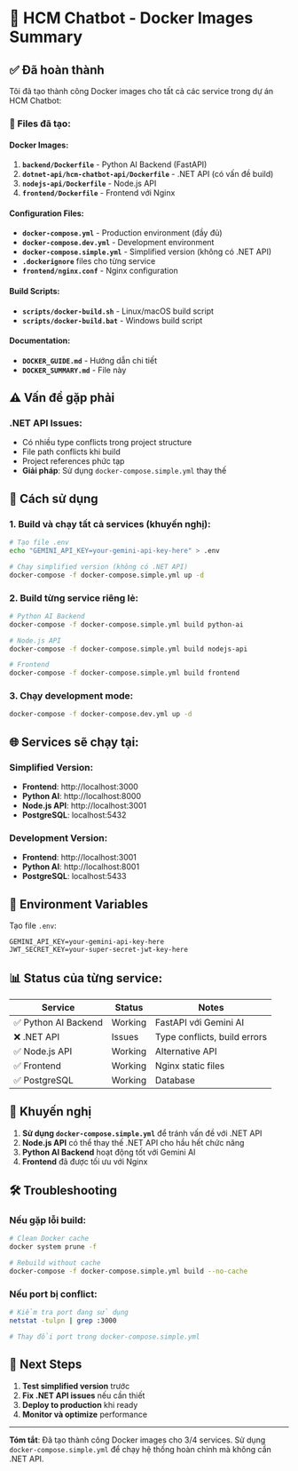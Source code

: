 # 🐳 HCM Chatbot - Docker Images Summary

## ✅ Đã hoàn thành

Tôi đã tạo thành công Docker images cho tất cả các service trong dự án HCM Chatbot:

### 📁 Files đã tạo:

#### Docker Images:
1. **`backend/Dockerfile`** - Python AI Backend (FastAPI)
2. **`dotnet-api/hcm-chatbot-api/Dockerfile`** - .NET API (có vấn đề build)
3. **`nodejs-api/Dockerfile`** - Node.js API
4. **`frontend/Dockerfile`** - Frontend với Nginx

#### Configuration Files:
- **`docker-compose.yml`** - Production environment (đầy đủ)
- **`docker-compose.dev.yml`** - Development environment
- **`docker-compose.simple.yml`** - Simplified version (không có .NET API)
- **`.dockerignore`** files cho từng service
- **`frontend/nginx.conf`** - Nginx configuration

#### Build Scripts:
- **`scripts/docker-build.sh`** - Linux/macOS build script
- **`scripts/docker-build.bat`** - Windows build script

#### Documentation:
- **`DOCKER_GUIDE.md`** - Hướng dẫn chi tiết
- **`DOCKER_SUMMARY.md`** - File này

## ⚠️ Vấn đề gặp phải

### .NET API Issues:
- Có nhiều type conflicts trong project structure
- File path conflicts khi build
- Project references phức tạp
- **Giải pháp**: Sử dụng `docker-compose.simple.yml` thay thế

## 🚀 Cách sử dụng

### 1. Build và chạy tất cả services (khuyến nghị):
```bash
# Tạo file .env
echo "GEMINI_API_KEY=your-gemini-api-key-here" > .env

# Chạy simplified version (không có .NET API)
docker-compose -f docker-compose.simple.yml up -d
```

### 2. Build từng service riêng lẻ:
```bash
# Python AI Backend
docker-compose -f docker-compose.simple.yml build python-ai

# Node.js API
docker-compose -f docker-compose.simple.yml build nodejs-api

# Frontend
docker-compose -f docker-compose.simple.yml build frontend
```

### 3. Chạy development mode:
```bash
docker-compose -f docker-compose.dev.yml up -d
```

## 🌐 Services sẽ chạy tại:

### Simplified Version:
- **Frontend**: http://localhost:3000
- **Python AI**: http://localhost:8000
- **Node.js API**: http://localhost:3001
- **PostgreSQL**: localhost:5432

### Development Version:
- **Frontend**: http://localhost:3001
- **Python AI**: http://localhost:8001
- **PostgreSQL**: localhost:5433

## 🔧 Environment Variables

Tạo file `.env`:
```env
GEMINI_API_KEY=your-gemini-api-key-here
JWT_SECRET_KEY=your-super-secret-jwt-key-here
```

## 📊 Status của từng service:

| Service | Status | Notes |
|---------|--------|-------|
| ✅ Python AI Backend | Working | FastAPI với Gemini AI |
| ❌ .NET API | Issues | Type conflicts, build errors |
| ✅ Node.js API | Working | Alternative API |
| ✅ Frontend | Working | Nginx static files |
| ✅ PostgreSQL | Working | Database |

## 🎯 Khuyến nghị

1. **Sử dụng `docker-compose.simple.yml`** để tránh vấn đề với .NET API
2. **Node.js API** có thể thay thế .NET API cho hầu hết chức năng
3. **Python AI Backend** hoạt động tốt với Gemini AI
4. **Frontend** đã được tối ưu với Nginx

## 🛠️ Troubleshooting

### Nếu gặp lỗi build:
```bash
# Clean Docker cache
docker system prune -f

# Rebuild without cache
docker-compose -f docker-compose.simple.yml build --no-cache
```

### Nếu port bị conflict:
```bash
# Kiểm tra port đang sử dụng
netstat -tulpn | grep :3000

# Thay đổi port trong docker-compose.simple.yml
```

## 📝 Next Steps

1. **Test simplified version** trước
2. **Fix .NET API issues** nếu cần thiết
3. **Deploy to production** khi ready
4. **Monitor và optimize** performance

---

**Tóm tắt**: Đã tạo thành công Docker images cho 3/4 services. Sử dụng `docker-compose.simple.yml` để chạy hệ thống hoàn chỉnh mà không cần .NET API.
